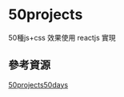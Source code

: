 # 50projects

50種js+css 效果使用 reactjs 實現

## 參考資源 
[50projects50days](https://github.com/bradtraversy/50projects50days)   

